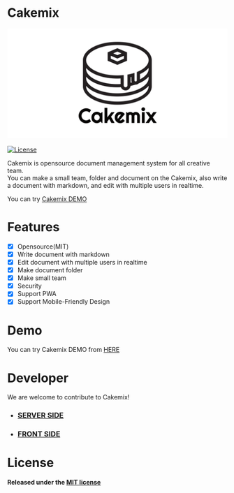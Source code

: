 # Cakemix

<a href="https://hotcakemix.com">![Cakemix](docs/banner.png)</a>

<!-- ![Version](https://img.shields.io/github/v/tag/wonder-wonder/cakemix) -->
[![License](https://img.shields.io/github/license/wonder-wonder/cakemix)](LICENSE)

Cakemix is opensource document management system for all creative team.  
You can make a small team, folder and document on the Cakemix, also write a document with markdown, and edit with multiple users in realtime.  

You can try [Cakemix DEMO](https://hotcakemix.com)

# Features

- [x] Opensource(MIT)
- [x] Write document with markdown
- [x] Edit document with multiple users in realtime
- [x] Make document folder
- [x] Make small team
- [x] Security
- [x] Support PWA
- [x] Support Mobile-Friendly Design

# Demo

You can try Cakemix DEMO from [HERE](https://hotcakemix.com)

# Developer

We are welcome to contribute to Cakemix!  

- ### [SERVER SIDE](https://github.com/wonder-wonder/cakemix-server)
- ### [FRONT SIDE](https://github.com/wonder-wonder/cakemix-front)

# License

**Released under the [MIT license](LICENSE)**